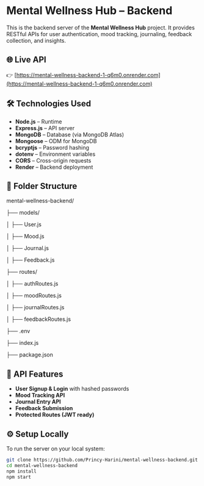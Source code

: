 # Mental Wellness Hub – Backend

This is the backend server of the **Mental Wellness Hub** project. It provides RESTful APIs for user authentication, mood tracking, journaling, feedback collection, and insights.

## 🌐 Live API

👉 [https://mental-wellness-backend-1-q6m0.onrender.com](https://mental-wellness-backend-1-q6m0.onrender.com)

## 🛠️ Technologies Used

- **Node.js** – Runtime
- **Express.js** – API server
- **MongoDB** – Database (via MongoDB Atlas)
- **Mongoose** – ODM for MongoDB
- **bcryptjs** – Password hashing
- **dotenv** – Environment variables
- **CORS** – Cross-origin requests
- **Render** – Backend deployment

## 📁 Folder Structure

mental-wellness-backend/

├── models/

│ ├── User.js

│ ├── Mood.js

│ ├── Journal.js

│ ├── Feedback.js

├── routes/

│ ├── authRoutes.js

│ ├── moodRoutes.js

│ ├── journalRoutes.js

│ ├── feedbackRoutes.js

├── .env

├── index.js

├── package.json


## 🔐 API Features

- **User Signup & Login** with hashed passwords
- **Mood Tracking API**
- **Journal Entry API**
- **Feedback Submission**
- **Protected Routes (JWT ready)**

## ⚙️ Setup Locally

To run the server on your local system:

```bash
git clone https://github.com/Princy-Harini/mental-wellness-backend.git
cd mental-wellness-backend
npm install
npm start

